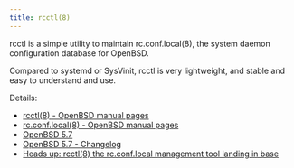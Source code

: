 ```yaml
---
title: rcctl(8)
---
```


rcctl is a simple utility to maintain rc.conf.local(8), the system daemon
configuration database for OpenBSD.

Compared to systemd or SysVinit, rcctl is very lightweight, and stable and 
easy to understand and use.

Details:
* [rcctl(8) - OpenBSD manual pages](https://man.openbsd.org/rcctl.8)
* [rc.conf.local(8) - OpenBSD manual pages](https://man.openbsd.org/rc.conf.local.8)
* [OpenBSD 5.7](https://www.openbsd.org/57.html)
* [OpenBSD 5.7 - Changelog](https://www.openbsd.org/plus57.html)
* [Heads up: rcctl(8) the rc.conf.local management tool landing in base](https://undeadly.org/cgi?action=article&sid=20140820090351)
